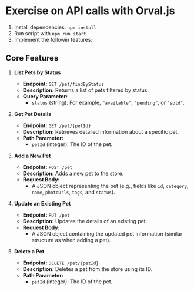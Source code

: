 # Exercise on API calls with Orval.js

1. Install dependencies: `npm install`
2. Run script with `npm run start`
3. Implement the followin features:

## Core Features

1. **List Pets by Status**

   - **Endpoint:** `GET /pet/findByStatus`
   - **Description:** Returns a list of pets filtered by status.
   - **Query Parameter:**
     - `status` (string): For example, `"available"`, `"pending"`, or `"sold"`.

2. **Get Pet Details**

   - **Endpoint:** `GET /pet/{petId}`
   - **Description:** Retrieves detailed information about a specific pet.
   - **Path Parameter:**
     - `petId` (integer): The ID of the pet.

3. **Add a New Pet**

   - **Endpoint:** `POST /pet`
   - **Description:** Adds a new pet to the store.
   - **Request Body:**
     - A JSON object representing the pet (e.g., fields like `id`, `category`, `name`, `photoUrls`, `tags`, and `status`).

4. **Update an Existing Pet**

   - **Endpoint:** `PUT /pet`
   - **Description:** Updates the details of an existing pet.
   - **Request Body:**
     - A JSON object containing the updated pet information (similar structure as when adding a pet).

5. **Delete a Pet**
   - **Endpoint:** `DELETE /pet/{petId}`
   - **Description:** Deletes a pet from the store using its ID.
   - **Path Parameter:**
     - `petId` (integer): The ID of the pet.
